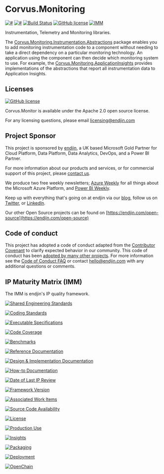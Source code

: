 # Corvus.Monitoring
[![#](https://img.shields.io/nuget/v/Corvus.Monitoring.Instrumentation.Abstractions.svg)](https://www.nuget.org/packages/Corvus.Monitoring.Instrumentation.Abstractions/) [![#](https://img.shields.io/nuget/v/Corvus.Monitoring.ApplicationInsights.svg)](https://www.nuget.org/packages/Corvus.Monitoring.ApplicationInsights/) [![Build Status](https://dev.azure.com/endjin-labs/Corvus.Monitoring/_apis/build/status/CI?branchName=main)](https://dev.azure.com/endjin-labs/Corvus.Monitoring/_build/latest?definitionId=48&branchName=main)
[![GitHub license](https://img.shields.io/badge/License-Apache%202-blue.svg)](https://raw.githubusercontent.com/corvus-dotnet/Corvus.Monitoring/main/LICENSE)
[![IMM](https://imm.endjin.com/api/imm/github/corvus-dotnet/Corvus.Monitoring/total?cache=false)](https://imm.endjin.com/api/imm/github/corvus-dotnet/Corvus.Monitoring/total?cache=false)

Instrumentation, Telemetry and Monitoring libraries.

The [Corvus.Monitoring.Instrumentation.Abstractions](https://www.nuget.org/packages/Corvus.Monitoring.Instrumentation.Abstractions/)
package enables you to add monitoring instrumentation code to a component without needing to take a
direct dependency on a particular monitoring technology. An application using the component can then
decide which monitoring system to use. For example, the
[Corvus.Monitoring.ApplicationInsights](https://www.nuget.org/packages/Corvus.Monitoring.ApplicationInsights/)
provides implementations of the abstractions that report all instrumentation data to Application Insights.

## Licenses

[![GitHub license](https://img.shields.io/badge/License-Apache%202-blue.svg)](https://raw.githubusercontent.com/corvus-dotnet/Corvus.Monitoring/main/LICENSE)

Corvus.Monitor is available under the Apache 2.0 open source license.

For any licensing questions, please email [&#108;&#105;&#99;&#101;&#110;&#115;&#105;&#110;&#103;&#64;&#101;&#110;&#100;&#106;&#105;&#110;&#46;&#99;&#111;&#109;](&#109;&#97;&#105;&#108;&#116;&#111;&#58;&#108;&#105;&#99;&#101;&#110;&#115;&#105;&#110;&#103;&#64;&#101;&#110;&#100;&#106;&#105;&#110;&#46;&#99;&#111;&#109;)

## Project Sponsor

This project is sponsored by [endjin](https://endjin.com), a UK based Microsoft Gold Partner for Cloud Platform, Data Platform, Data Analytics, DevOps, and a Power BI Partner.

For more information about our products and services, or for commercial support of this project, please [contact us](https://endjin.com/contact-us). 

We produce two free weekly newsletters; [Azure Weekly](https://azureweekly.info) for all things about the Microsoft Azure Platform, and [Power BI Weekly](https://powerbiweekly.info).

Keep up with everything that's going on at endjin via our [blog](https://blogs.endjin.com/), follow us on [Twitter](https://twitter.com/endjin), or [LinkedIn](https://www.linkedin.com/company/1671851/).

Our other Open Source projects can be found on [https://endjin.com/open-source](https://endjin.com/open-source)

## Code of conduct

This project has adopted a code of conduct adapted from the [Contributor Covenant](http://contributor-covenant.org/) to clarify expected behavior in our community. This code of conduct has been [adopted by many other projects](http://contributor-covenant.org/adopters/). For more information see the [Code of Conduct FAQ](https://opensource.microsoft.com/codeofconduct/faq/) or contact [&#104;&#101;&#108;&#108;&#111;&#064;&#101;&#110;&#100;&#106;&#105;&#110;&#046;&#099;&#111;&#109;](&#109;&#097;&#105;&#108;&#116;&#111;:&#104;&#101;&#108;&#108;&#111;&#064;&#101;&#110;&#100;&#106;&#105;&#110;&#046;&#099;&#111;&#109;) with any additional questions or comments.

## IP Maturity Matrix (IMM)

The IMM is endjin's IP quality framework.

[![Shared Engineering Standards](https://imm.endjin.com/api/imm/github/corvus-dotnet/Corvus.Monitoring/rule/74e29f9b-6dca-4161-8fdd-b468a1eb185d?nocache=true)](https://imm.endjin.com/api/imm/github/corvus-dotnet/Corvus.Monitoring/rule/74e29f9b-6dca-4161-8fdd-b468a1eb185d?cache=false)

[![Coding Standards](https://imm.endjin.com/api/imm/github/corvus-dotnet/Corvus.Monitoring/rule/f6f6490f-9493-4dc3-a674-15584fa951d8?cache=false)](https://imm.endjin.com/api/imm/github/corvus-dotnet/Corvus.Monitoring/rule/f6f6490f-9493-4dc3-a674-15584fa951d8?cache=false)

[![Executable Specifications](https://imm.endjin.com/api/imm/github/corvus-dotnet/Corvus.Monitoring/rule/bb49fb94-6ab5-40c3-a6da-dfd2e9bc4b00?cache=false)](https://imm.endjin.com/api/imm/github/corvus-dotnet/Corvus.Monitoring/rule/bb49fb94-6ab5-40c3-a6da-dfd2e9bc4b00?cache=false)

[![Code Coverage](https://imm.endjin.com/api/imm/github/corvus-dotnet/Corvus.Monitoring/rule/0449cadc-0078-4094-b019-520d75cc6cbb?cache=false)](https://imm.endjin.com/api/imm/github/corvus-dotnet/Corvus.Monitoring/rule/0449cadc-0078-4094-b019-520d75cc6cbb?cache=false)

[![Benchmarks](https://imm.endjin.com/api/imm/github/corvus-dotnet/Corvus.Monitoring/rule/64ed80dc-d354-45a9-9a56-c32437306afa?cache=false)](https://imm.endjin.com/api/imm/github/corvus-dotnet/Corvus.Monitoring/rule/64ed80dc-d354-45a9-9a56-c32437306afa?cache=false)

[![Reference Documentation](https://imm.endjin.com/api/imm/github/corvus-dotnet/Corvus.Monitoring/rule/2a7fc206-d578-41b0-85f6-a28b6b0fec5f?cache=false)](https://imm.endjin.com/api/imm/github/corvus-dotnet/Corvus.Monitoring/rule/2a7fc206-d578-41b0-85f6-a28b6b0fec5f?cache=false)

[![Design & Implementation Documentation](https://imm.endjin.com/api/imm/github/corvus-dotnet/Corvus.Monitoring/rule/f026d5a2-ce1a-4e04-af15-5a35792b164b?cache=false)](https://imm.endjin.com/api/imm/github/corvus-dotnet/Corvus.Monitoring/rule/f026d5a2-ce1a-4e04-af15-5a35792b164b?cache=false)

[![How-to Documentation](https://imm.endjin.com/api/imm/github/corvus-dotnet/Corvus.Monitoring/rule/145f2e3d-bb05-4ced-989b-7fb218fc6705?cache=false)](https://imm.endjin.com/api/imm/github/corvus-dotnet/Corvus.Monitoring/rule/145f2e3d-bb05-4ced-989b-7fb218fc6705?cache=false)

[![Date of Last IP Review](https://imm.endjin.com/api/imm/github/corvus-dotnet/Corvus.Monitoring/rule/da4ed776-0365-4d8a-a297-c4e91a14d646?cache=false)](https://imm.endjin.com/api/imm/github/corvus-dotnet/Corvus.Monitoring/rule/da4ed776-0365-4d8a-a297-c4e91a14d646?cache=false)

[![Framework Version](https://imm.endjin.com/api/imm/github/corvus-dotnet/Corvus.Monitoring/rule/6c0402b3-f0e3-4bd7-83fe-04bb6dca7924?cache=false)](https://imm.endjin.com/api/imm/github/corvus-dotnet/Corvus.Monitoring/rule/6c0402b3-f0e3-4bd7-83fe-04bb6dca7924?cache=false)

[![Associated Work Items](https://imm.endjin.com/api/imm/github/corvus-dotnet/Corvus.Monitoring/rule/79b8ff50-7378-4f29-b07c-bcd80746bfd4?cache=false)](https://imm.endjin.com/api/imm/github/corvus-dotnet/Corvus.Monitoring/rule/79b8ff50-7378-4f29-b07c-bcd80746bfd4?cache=false)

[![Source Code Availability](https://imm.endjin.com/api/imm/github/corvus-dotnet/Corvus.Monitoring/rule/30e1b40b-b27d-4631-b38d-3172426593ca?cache=false)](https://imm.endjin.com/api/imm/github/corvus-dotnet/Corvus.Monitoring/rule/30e1b40b-b27d-4631-b38d-3172426593ca?cache=false)

[![License](https://imm.endjin.com/api/imm/github/corvus-dotnet/Corvus.Monitoring/rule/d96b5bdc-62c7-47b6-bcc4-de31127c08b7?cache=false)](https://imm.endjin.com/api/imm/github/corvus-dotnet/Corvus.Monitoring/rule/d96b5bdc-62c7-47b6-bcc4-de31127c08b7?cache=false)

[![Production Use](https://imm.endjin.com/api/imm/github/corvus-dotnet/Corvus.Monitoring/rule/87ee2c3e-b17a-4939-b969-2c9c034d05d7?cache=false)](https://imm.endjin.com/api/imm/github/corvus-dotnet/Corvus.Monitoring/rule/87ee2c3e-b17a-4939-b969-2c9c034d05d7?cache=false)

[![Insights](https://imm.endjin.com/api/imm/github/corvus-dotnet/Corvus.Monitoring/rule/71a02488-2dc9-4d25-94fa-8c2346169f8b?cache=false)](https://imm.endjin.com/api/imm/github/corvus-dotnet/Corvus.Monitoring/rule/71a02488-2dc9-4d25-94fa-8c2346169f8b?cache=false)

[![Packaging](https://imm.endjin.com/api/imm/github/corvus-dotnet/Corvus.Monitoring/rule/547fd9f5-9caf-449f-82d9-4fba9e7ce13a?cache=false)](https://imm.endjin.com/api/imm/github/corvus-dotnet/Corvus.Monitoring/rule/547fd9f5-9caf-449f-82d9-4fba9e7ce13a?cache=false)

[![Deployment](https://imm.endjin.com/api/imm/github/corvus-dotnet/Corvus.Monitoring/rule/edea4593-d2dd-485b-bc1b-aaaf18f098f9?cache=false)](https://imm.endjin.com/api/imm/github/corvus-dotnet/Corvus.Monitoring/rule/edea4593-d2dd-485b-bc1b-aaaf18f098f9?cache=false)


[![OpenChain](https://imm.endjin.com/api/imm/github/corvus-dotnet/Corvus.Monitoring/rule/66efac1a-662c-40cf-b4ec-8b34c29e9fd7?cache=false)](https://imm.endjin.com/api/imm/github/corvus-dotnet/Corvus.Monitoring/rule/66efac1a-662c-40cf-b4ec-8b34c29e9fd7?cache=false)

